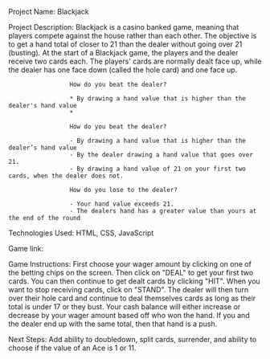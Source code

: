 Project Name: Blackjack

Project Description: Blackjack is a casino banked game, meaning that players compete against the house rather than each other. The objective is to get a hand total of closer to 21 than the dealer without                      going over 21 (busting). At the start of a Blackjack game, the players and the dealer receive two cards each. The players' cards are normally dealt face up, while the dealer has one                        face down (called the hole card) and one face up.

                     How do you beat the dealer?
                     
                     * By drawing a hand value that is higher than the dealer's hand value
                     *

                     How do you beat the dealer?

                     - By drawing a hand value that is higher than the dealer’s hand value
                     - By the dealer drawing a hand value that goes over 21.
                     - By drawing a hand value of 21 on your first two cards, when the dealer does not.

                     How do you lose to the dealer? 

                     - Your hand value exceeds 21.
                     - The dealers hand has a greater value than yours at the end of the round

Technologies Used: HTML, CSS, JavaScript

Game link: 

Game Instructions: First choose your wager amount by clicking on one of the betting chips on the screen. Then click on "DEAL" to get your first two cards. You can then continue to get dealt cards by clicking "HIT". When you want to stop receiving cards, click on "STAND". The dealer will then turn over their hole card and continue to deal themselves cards as long as their total is under 17 or they bust. Your cash balance will either increase or decrease by your wager amount based off who won the hand. If you and the dealer end up with the same total, then that hand is a push.  

Next Steps: Add ability to doubledown, split cards, surrender, and ability to choose if the value of an Ace is 1 or 11.
